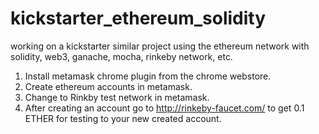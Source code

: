 # kickstarter_ethereum_solidity
working on a kickstarter similar project using the ethereum network with solidity, web3, ganache, mocha, rinkeby network, etc.

1) Install metamask chrome plugin from the chrome webstore.
2) Create ethereum accounts in metamask.
3) Change to Rinkby test network in metamask.
4) After creating an account go to http://rinkeby-faucet.com/ to get 0.1 ETHER for testing to your new created account.

